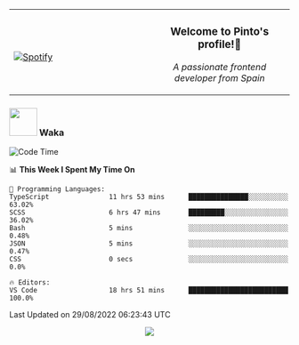 <table width="100%" align="center"> 
  <tr>
  <td width="50%">
      
&nbsp; <br> [![Spotify](https://novatorem-zeta-rust.vercel.app/api/spotify)](https://open.spotify.com/user/novatorem-zeta-rust)

  </td>
  <td width="50%">
    <h3 align="center">Welcome to Pinto's profile!👋</h3>
    <p align="center"><em>A passionate frontend developer from Spain</em></p>
  </td>
  </table>

### <img src="https://media.giphy.com/media/VgCDAzcKvsR6OM0uWg/giphy.gif" width="50"> Waka

  <!--START_SECTION:waka-->
![Code Time](http://img.shields.io/badge/Code%20Time-790%20hrs%2046%20mins-blue)

📊 **This Week I Spent My Time On** 

```text
💬 Programming Languages: 
TypeScript               11 hrs 53 mins      ███████████████░░░░░░░░░░   63.02% 
SCSS                     6 hrs 47 mins       █████████░░░░░░░░░░░░░░░░   36.02% 
Bash                     5 mins              ░░░░░░░░░░░░░░░░░░░░░░░░░   0.48% 
JSON                     5 mins              ░░░░░░░░░░░░░░░░░░░░░░░░░   0.47% 
CSS                      0 secs              ░░░░░░░░░░░░░░░░░░░░░░░░░   0.0%

🔥 Editors: 
VS Code                  18 hrs 51 mins      █████████████████████████   100.0%

```


 Last Updated on 29/08/2022 06:23:43 UTC
<!--END_SECTION:waka-->

<div align="center">
<img src="https://github-readme-stats-gilt-tau.vercel.app/api/top-langs/?username=pinto-hub&layout=compact&theme=dracula" />
</div>
